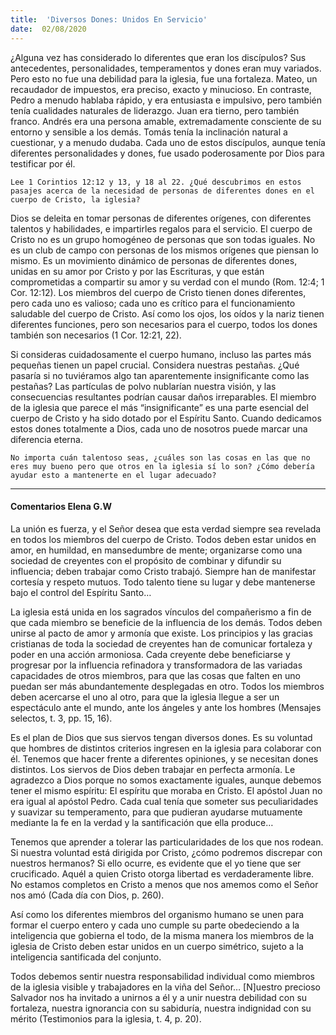 ```yaml
---
title:  'Diversos Dones: Unidos En Servicio'
date:  02/08/2020
---
```


¿Alguna vez has considerado lo diferentes que eran los discípulos? Sus antecedentes, personalidades, temperamentos y dones eran muy variados. Pero esto no fue una debilidad para la iglesia, fue una fortaleza. Mateo, un recaudador de impuestos, era preciso, exacto y minucioso. En contraste, Pedro a menudo hablaba rápido, y era entusiasta e impulsivo, pero también tenía cualidades naturales de liderazgo. Juan era tierno, pero también franco. Andrés era una persona amable, extremadamente consciente de su entorno y sensible a los demás. Tomás tenía la inclinación natural a cuestionar, y a menudo dudaba. Cada uno de estos discípulos, aunque tenía diferentes personalidades y dones, fue usado poderosamente por Dios para testificar por él.

`Lee 1 Corintios 12:12 y 13, y 18 al 22. ¿Qué descubrimos en estos pasajes acerca de la necesidad de personas de diferentes dones en el cuerpo de Cristo, la iglesia?`

Dios se deleita en tomar personas de diferentes orígenes, con diferentes talentos y habilidades, e impartirles regalos para el servicio. El cuerpo de Cristo no es un grupo homogéneo de personas que son todas iguales. No es un club de campo con personas de los mismos orígenes que piensan lo mismo. Es un movimiento dinámico de personas de diferentes dones, unidas en su amor por Cristo y por las Escrituras, y que están comprometidas a compartir su amor y su verdad con el mundo (Rom. 12:4; 1 Cor. 12:12). Los miembros del cuerpo de Cristo tienen dones diferentes, pero cada uno es valioso; cada uno es crítico para el funcionamiento saludable del cuerpo de Cristo. Así como los ojos, los oídos y la nariz tienen diferentes funciones, pero son necesarios para el cuerpo, todos los dones también son necesarios (1 Cor. 12:21, 22).

Si consideras cuidadosamente el cuerpo humano, incluso las partes más pequeñas tienen un papel crucial. Considera nuestras pestañas. ¿Qué pasaría si no tuviéramos algo tan aparentemente insignificante como las pestañas? Las partículas de polvo nublarían nuestra visión, y las consecuencias resultantes podrían causar daños irreparables. El miembro de la iglesia que parece el más “insignificante” es una parte esencial del cuerpo de Cristo y ha sido dotado por el Espíritu Santo. Cuando dedicamos estos dones totalmente a Dios, cada uno de nosotros puede marcar una diferencia eterna.

`No importa cuán talentoso seas, ¿cuáles son las cosas en las que no eres muy bueno pero que otros en la iglesia sí lo son? ¿Cómo debería ayudar esto a mantenerte en el lugar adecuado?`

---

#### Comentarios Elena G.W

La unión es fuerza, y el Señor desea que esta verdad siempre sea revelada en todos los miembros del cuerpo de Cristo. Todos deben estar unidos en amor, en humildad, en mansedumbre de mente; organizarse como una sociedad de creyentes con el propósito de combinar y difundir su influencia; deben trabajar como Cristo trabajó. Siempre han de manifestar cortesía y respeto mutuos. Todo talento tiene su lugar y debe mantenerse bajo el control del Espíritu Santo…

La iglesia está unida en los sagrados vínculos del compañerismo a fin de que cada miembro se beneficie de la influencia de los demás. Todos deben unirse al pacto de amor y armonía que existe. Los principios y las gracias cristianas de toda la sociedad de creyentes han de comunicar fortaleza y poder en una acción armoniosa. Cada creyente debe beneficiarse y progresar por la influencia refinadora y transformadora de las variadas capacidades de otros miembros, para que las cosas que falten en uno puedan ser más abundantemente desplegadas en otro. Todos los miembros deben acercarse el uno al otro, para que la iglesia llegue a ser un espectáculo ante el mundo, ante los ángeles y ante los hombres (Mensajes selectos, t. 3, pp. 15, 16).

Es el plan de Dios que sus siervos tengan diversos dones. Es su voluntad que hombres de distintos criterios ingresen en la iglesia para colaborar con él. Tenemos que hacer frente a diferentes opiniones, y se necesitan dones distintos. Los siervos de Dios deben trabajar en perfecta armonía. Le agradezco a Dios porque no somos exactamente iguales, aunque debemos tener el mismo espíritu: El espíritu que moraba en Cristo. El apóstol Juan no era igual al apóstol Pedro. Cada cual tenía que someter sus peculiaridades y suavizar su temperamento, para que pudieran ayudarse mutuamente mediante la fe en la verdad y la santificación que ella produce…

Tenemos que aprender a tolerar las particularidades de los que nos rodean. Si nuestra voluntad está dirigida por Cristo, ¿cómo podremos discrepar con nuestros hermanos? Si ello ocurre, es evidente que el yo tiene que ser crucificado. Aquél a quien Cristo otorga libertad es verdaderamente libre. No estamos completos en Cristo a menos que nos amemos como el Señor nos amó (Cada día con Dios, p. 260).

Así como los diferentes miembros del organismo humano se unen para formar el cuerpo entero y cada uno cumple su parte obedeciendo a la inteligencia que gobierna el todo, de la misma manera los miembros de la iglesia de Cristo deben estar unidos en un cuerpo simétrico, sujeto a la inteligencia santificada del conjunto.

Todos debemos sentir nuestra responsabilidad individual como miembros de la iglesia visible y trabajadores en la viña del Señor… [N]uestro precioso Salvador nos ha invitado a unirnos a él y a unir nuestra debilidad con su fortaleza, nuestra ignorancia con su sabiduría, nuestra indignidad con su mérito (Testimonios para la iglesia, t. 4, p. 20).